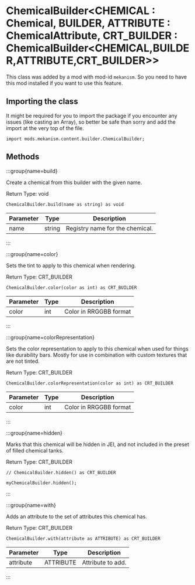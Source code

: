 # ChemicalBuilder&LT;CHEMICAL : Chemical<CHEMICAL>, BUILDER, ATTRIBUTE : ChemicalAttribute, CRT_BUILDER : ChemicalBuilder<CHEMICAL,BUILDER,ATTRIBUTE,CRT_BUILDER>&GT;

This class was added by a mod with mod-id `mekanism`. So you need to have this mod installed if you
want to use this feature.

## Importing the class

It might be required for you to import the package if you encounter any issues (like casting an
Array), so better be safe than sorry and add the import at the very top of the file.

```zenscript
import mods.mekanism.content.builder.ChemicalBuilder;
```

## Methods

:::group{name=build}

Create a chemical from this builder with the given name.

Return Type: void

```zenscript
ChemicalBuilder.build(name as string) as void
```

| Parameter | Type | Description |
|-----------|------|-------------|
| name | string | Registry name for the chemical. |

:::

:::group{name=color}

Sets the tint to apply to this chemical when rendering.

Return Type: CRT_BUILDER

```zenscript
ChemicalBuilder.color(color as int) as CRT_BUILDER
```

| Parameter | Type | Description |
|-----------|------|-------------|
| color | int | Color in RRGGBB format |

:::

:::group{name=colorRepresentation}

Sets the color representation to apply to this chemical when used for things like durability bars.
Mostly for use in combination with custom textures that are not tinted.

Return Type: CRT_BUILDER

```zenscript
ChemicalBuilder.colorRepresentation(color as int) as CRT_BUILDER
```

| Parameter | Type | Description |
|-----------|------|-------------|
| color | int | Color in RRGGBB format |

:::

:::group{name=hidden}

Marks that this chemical will be hidden in JEI, and not included in the preset of filled chemical
tanks.

Return Type: CRT_BUILDER

```zenscript
// ChemicalBuilder.hidden() as CRT_BUILDER

myChemicalBuilder.hidden();
```

:::

:::group{name=with}

Adds an attribute to the set of attributes this chemical has.

Return Type: CRT_BUILDER

```zenscript
ChemicalBuilder.with(attribute as ATTRIBUTE) as CRT_BUILDER
```

| Parameter | Type | Description |
|-----------|------|-------------|
| attribute | ATTRIBUTE | Attribute to add. |

:::


